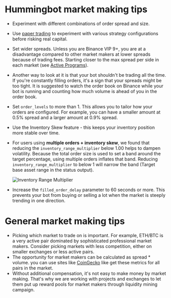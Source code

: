 # Hummingbot market making tips

- Experiment with different combinations of order spread and size.
- Use [paper trading](https://docs.hummingbot.io/operation/paper-trade/) to experiment with various strategy configurations before risking real capital.
- Set wider spreads. Unless you are Binance VIP 9+, you are at a disadvantage compared to other market makers at lower spreads because of trading fees. Starting closer to the max spread per side in each market (see [Active Programs](https://docs.hummingbot.io/liquidity-mining/#active-programs)).
- Another way to look at it is that your bot shouldn't be trading all the time. If you're constantly filling orders, it's a sign that your spreads might be too tight. It is suggested to watch the order book on Binance while your bot is running and counting how much volume is ahead of you in the order book.
- Set `order_levels` to more than 1. This allows you to tailor how your orders are configured. For example, you can have a smaller amount at 0.5% spread and a larger amount at 0.9% spread.
- Use the Inventory Skew feature - this keeps your inventory position more stable over time.
- For users using **multiple orders + inventory skew**, we found that reducing the `inventory_range_multiplier` below 1.00 helps to dampen volatility. Because the total order size is used to set a band around the target percentage, using multiple orders inflates that band. Reducing `inventory_range_multiplier` to below 1 will narrow the band (Target base asset range in the status output).

    ![Inventory Range Multiplier](/assets/img/inventory_range_multiplier.png)

- Increase the `filled_order_delay` parameter to 60 seconds or more. This prevents your bot from buying or selling a lot when the market is steeply trending in one direction.

# General market making tips

- Picking which market to trade on is important. For example, ETH/BTC is a very active pair dominated by sophisticated professional market makers. Consider picking markets with less competition, either on smaller exchanges or less active pairs.
- The opportunity for market makers can be calculated as spread * volume. you can use sites like [CoinGecko](https://www.coingecko.com/en) like get these metrics for all pairs in the market.
- Without additional compensation, it's not easy to make money by market making. That's why we are working with projects and exchanges to let them put up reward pools for market makers through liquidity mining campaign.